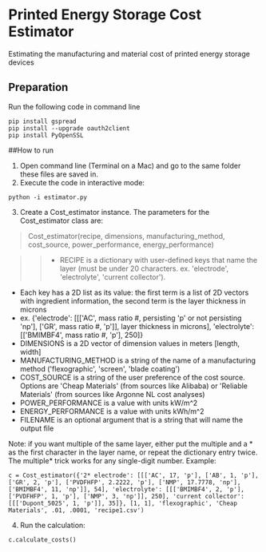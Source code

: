 # Printed Energy Storage Cost Estimator
Estimating the manufacturing and material cost of printed energy storage devices

## Preparation
Run the following code in command line
```
pip install gspread
pip install --upgrade oauth2client
pip install PyOpenSSL
```

##How to run
1. Open command line (Terminal on a Mac) and go to the same folder these files are saved in.
2. Execute the code in interactive mode: 
```
python -i estimator.py
```
3. Create a Cost_estimator instance. 
The parameters for the Cost_estimator class are:

> Cost_estimator(recipe, dimensions, manufacturing_method, cost_source, power_performance, energy_performance)

>> * RECIPE is a dictionary with user-defined keys that name the layer (must be under 20 characters. ex. 'electrode', 'electrolyte', 'current collector').
 * Each key has a 2D list as its value: the first term is a list of 2D vectors with ingredient information, the second term is the layer thickness in microns
 * ex. {'electrode': [[['AC', mass ratio #, persisting 'p' or not persisting 'np'], ['GR', mass ratio #, 'p']], layer thickness in microns], 'electrolyte':[['BMIMBF4', mass ratio #, 'p'], 250]} 
* DIMENSIONS is a 2D vector of dimension values in meters [length, width]
* MANUFACTURING_METHOD is a string of the name of a manufacturing method ('flexographic', 'screen', 'blade coating')
* COST_SOURCE is a string of the user preference of the cost source. Options are 'Cheap Materials' (from sources like Alibaba) or 'Reliable Materials' (from sources like Argonne NL cost analyses)
* POWER_PERFORMANCE is a value with units kW/m^2
* ENERGY_PERFORMANCE is a value with units kWh/m^2
* FILENAME is an optional argument that is a string that will name the output file

Note: if you want multiple of the same layer, either put the multiple and a * as the first character in the layer name, or repeat the dictionary entry twice. The multiple* trick works for any single-digit number. Example: 
```
c = Cost_estimator({'2* electrode': [[['AC', 17, 'p'], ['AB', 1, 'p'], ['GR', 2, 'p'], ['PVDFHFP', 2.2222, 'p'], ['NMP', 17.7778, 'np'], ['BMIMBF4', 11, 'np']], 54], 'electrolyte': [[['BMIMBF4', 2, 'p'], ['PVDFHFP', 1, 'p'], ['NMP', 3, 'np']], 250], 'current collector': [[['Dupont_5025', 1, 'p']], 35]}, [1, 1], 'flexographic', 'Cheap Materials', .01, .0001, 'recipe1.csv')
```
4. Run the calculation: 
```
c.calculate_costs()
```
